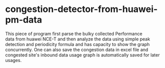 # congestion-detector-from-huawei-pm-data
This piece of program first parse the bulky collected Performance  
data from huawei NCE-T and then analyze the data using simple peak detection 
and periodicity formula and has capacity to show the graph concurrently.
One can also save the congestion data in excel file and congested site's inbound data usage graph is automatically saved for later usages.
